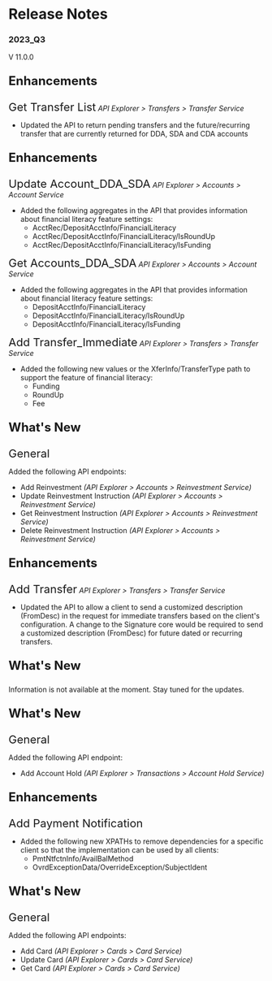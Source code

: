 # Release Notes 
### 2023_Q3
V 11.0.0
<!-- 
type: tab 
titles: Premier, Precision, Signature, Cleartouch, DNA, Finxact
-->


<p style="font-size: 24px; font-weight: bold;">Enhancements </p>

<span style="font-size: 22px; ">Get Transfer List</span> *API Explorer > Transfers > Transfer Service*


- Updated the API to return pending transfers and the future/recurring transfer that are currently returned for DDA, SDA and CDA accounts


<!-- type: tab -->
<p style="font-size: 24px; font-weight: bold;">Enhancements </p>

<span style="font-size: 22px; ">Update Account_DDA_SDA</span> *API Explorer > Accounts > Account Service*


- Added the following aggregates in the API that provides information about financial literacy feature settings: 
	- AcctRec/DepositAcctInfo/FinancialLiteracy
	- AcctRec/DepositAcctInfo/FinancialLiteracy/IsRoundUp
	- AcctRec/DepositAcctInfo/FinancialLiteracy/IsFunding


<span style="font-size: 22px; ">Get Accounts_DDA_SDA</span> *API Explorer > Accounts > Account Service*


- Added the following aggregates in the API that provides information about financial literacy feature settings: 
	- DepositAcctInfo/FinancialLiteracy
	- DepositAcctInfo/FinancialLiteracy/IsRoundUp
	- DepositAcctInfo/FinancialLiteracy/IsFunding


<span style="font-size: 22px; ">Add Transfer_Immediate</span> *API Explorer > Transfers > Transfer Service*


- Added the following new values or the XferInfo/TransferType path to support the feature of financial literacy:
	- Funding
	- RoundUp
	- Fee  


<!-- type: tab -->
<p style="font-size: 24px; font-weight: bold;">What's New </p>

<span style="font-size: 22px; ">General</span>


Added the following API endpoints:
- Add Reinvestment *(API Explorer > Accounts > Reinvestment Service)*
- Update Reinvestment Instruction *(API Explorer > Accounts > Reinvestment Service)*
- Get Reinvestment Instruction *(API Explorer > Accounts > Reinvestment Service)*
- Delete Reinvestment Instruction *(API Explorer > Accounts > Reinvestment Service)*


<p style="font-size: 24px; font-weight: bold;">Enhancements </p>

<span style="font-size: 22px; ">Add Transfer</span> *API Explorer > Transfers > Transfer Service*


- Updated the API to allow a client to send a customized description (FromDesc) in the request for immediate transfers based on the client's configuration. A change to the Signature core would be required to send a customized description (FromDesc) for future dated or recurring transfers.        

<!-- type: tab -->
<p style="font-size: 24px; font-weight: bold;">What's New </p>
Information is not available at the moment. Stay tuned for the updates.

<!-- type: tab -->
<p style="font-size: 24px; font-weight: bold;">What's New </p>

<span style="font-size: 22px; ">General</span>


Added the following API endpoint:
- Add Account Hold *(API Explorer > Transactions > Account Hold Service)*


<p style="font-size: 24px; font-weight: bold;">Enhancements </p>

<span style="font-size: 22px; ">Add Payment Notification</span>


- Added the following new XPATHs to remove dependencies for a specific client so that the implementation can be used by all clients: 
	- PmtNtfctnInfo/AvailBalMethod
	- OvrdExceptionData/OverrideException/SubjectIdent

<!-- type: tab -->
<p style="font-size: 24px; font-weight: bold;">What's New </p>

<span style="font-size: 22px; ">General</span>


Added the following API endpoints:
- Add Card *(API Explorer > Cards > Card Service)*
- Update Card *(API Explorer > Cards > Card Service)*
- Get Card *(API Explorer > Cards > Card Service)*
<!-- type: tab-end -->
